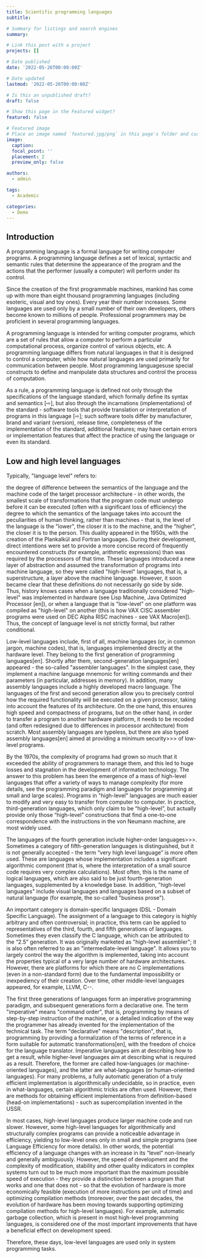 ```yaml
---
title: Scientific programming languages
subtitle: 

# Summary for listings and search engines
summary: 

# Link this post with a project
projects: []

# Date published
date: '2022-05-26T00:00:00Z'

# Date updated
lastmod: '2022-05-26T00:00:00Z'

# Is this an unpublished draft?
draft: false

# Show this page in the Featured widget?
featured: false

# Featured image
# Place an image named `featured.jpg/png` in this page's folder and customize its options here.
image:
  caption: 
  focal_point: ''
  placement: 2
  preview_only: false

authors:
  - admin

tags:
  - Academic

categories:
  - Demo
---
```


## **Introduction**

A programming language is a formal language for writing computer programs. A programming language defines a set of lexical, syntactic and semantic rules that determine the appearance of the program and the actions that the performer (usually a computer) will perform under its control.

Since the creation of the first programmable machines, mankind has come up with more than eight thousand programming languages ​​(including esoteric, visual and toy ones). Every year their number increases. Some languages ​​are used only by a small number of their own developers, others become known to millions of people. Professional programmers may be proficient in several programming languages.

A programming language is intended for writing computer programs, which are a set of rules that allow a computer to perform a particular computational process, organize control of various objects, etc. A programming language differs from natural languages ​​in that it is designed to control a computer, while how natural languages ​​are used primarily for communication between people. Most programming languages ​​use special constructs to define and manipulate data structures and control the process of computation.

As a rule, a programming language is defined not only through the specifications of the language standard, which formally define its syntax and semantics [⇨], but also through the incarnations (implementations) of the standard - software tools that provide translation or interpretation of programs in this language [⇨]; such software tools differ by manufacturer, brand and variant (version), release time, completeness of the implementation of the standard, additional features; may have certain errors or implementation features that affect the practice of using the language or even its standard.


## **Low and high level languages**

Typically, "language level" refers to:

the degree of difference between the semantics of the language and the machine code of the target processor architecture - in other words, the smallest scale of transformations that the program code must undergo before it can be executed (often with a significant loss of efficiency)
the degree to which the semantics of the language takes into account the peculiarities of human thinking, rather than machines - that is, the level of the language is the "lower", the closer it is to the machine, and the "higher", the closer it is to the person.
This duality appeared in the 1950s, with the creation of the Plankalkül and Fortran languages. During their development, direct intentions were set to provide a more concise record of frequently encountered constructs (for example, arithmetic expressions) than was required by the processors of that time. These languages ​​introduced a new layer of abstraction and assumed the transformation of programs into machine language, so they were called "high-level" languages, that is, a superstructure, a layer above the machine language. However, it soon became clear that these definitions do not necessarily go side by side. Thus, history knows cases when a language traditionally considered "high-level" was implemented in hardware (see Lisp Machine, Java Optimized Processor [en]), or when a language that is "low-level" on one platform was compiled as "high-level" on another (this is how VAX CISC assembler programs were used on DEC Alpha RISC machines - see VAX Macro[en]). Thus, the concept of language level is not strictly formal, but rather conditional.

Low-level languages ​​include, first of all, machine languages ​​(or, in common jargon, machine codes), that is, languages ​​implemented directly at the hardware level. They belong to the first generation of programming languages[en]. Shortly after them, second-generation languages[en] appeared - the so-called "assembler languages". In the simplest case, they implement a machine language mnemonic for writing commands and their parameters (in particular, addresses in memory). In addition, many assembly languages ​​include a highly developed macro language. The languages ​​of the first and second generation allow you to precisely control how the required functionality will be executed on a given processor, taking into account the features of its architecture. On the one hand, this ensures high speed and compactness of programs, but on the other hand, in order to transfer a program to another hardware platform, it needs to be recoded (and often redesigned due to differences in processor architecture) from scratch. Most assembly languages ​​are typeless, but there are also typed assembly languages[en] aimed at providing a minimum security>>> of low-level programs.

By the 1970s, the complexity of programs had grown so much that it exceeded the ability of programmers to manage them, and this led to huge losses and stagnation in the development of information technology. The answer to this problem has been the emergence of a mass of high-level languages ​​that offer a variety of ways to manage complexity (for more details, see the programming paradigm and languages ​​for programming at small and large scales). Programs in "high-level" languages ​​are much easier to modify and very easy to transfer from computer to computer. In practice, third-generation languages, which only claim to be “high-level”, but actually provide only those “high-level” constructions that find a one-to-one correspondence with the instructions in the von Neumann machine, are most widely used.

The languages ​​of the fourth generation include higher-order languages>>>. Sometimes a category of fifth-generation languages ​​is distinguished, but it is not generally accepted - the term “very high level language” is more often used. These are languages ​​whose implementation includes a significant algorithmic component (that is, where the interpretation of a small source code requires very complex calculations). Most often, this is the name of logical languages, which are also said to be just fourth-generation languages, supplemented by a knowledge base. In addition, "high-level languages" include visual languages ​​and languages ​​based on a subset of natural language (for example, the so-called "business prose").

An important category is domain-specific languages ​​(DSL - Domain Specific Language). The assignment of a language to this category is highly arbitrary and often controversial; in practice, this term can be applied to representatives of the third, fourth, and fifth generations of languages. Sometimes they even classify the C language, which can be attributed to the “2.5” generation. It was originally marketed as "high-level assembler"; it is also often referred to as an "intermediate-level language". It allows you to largely control the way the algorithm is implemented, taking into account the properties typical of a very large number of hardware architectures. However, there are platforms for which there are no C implementations (even in a non-standard form) due to the fundamental impossibility or inexpediency of their creation. Over time, other middle-level languages ​​appeared, for example, LLVM, C--.

The first three generations of languages ​​form an imperative programming paradigm, and subsequent generations form a declarative one. The term "imperative" means "command order", that is, programming by means of step-by-step instruction of the machine, or a detailed indication of the way the programmer has already invented for the implementation of the technical task. The term "declarative" means "description", that is, programming by providing a formalization of the terms of reference in a form suitable for automatic transformations[en], with the freedom of choice for the language translator. Imperative languages ​​aim at describing how to get a result, while higher-level languages ​​aim at describing what is required as a result. Therefore, the former are called how-languages ​​(or machine-oriented languages), and the latter are what-languages ​​(or human-oriented languages). For many problems, a fully automatic generation of a truly efficient implementation is algorithmically undecidable, so in practice, even in what-languages, certain algorithmic tricks are often used. However, there are methods for obtaining efficient implementations from definition-based (head-on implementations) - such as supercompilation invented in the USSR.

In most cases, high-level languages ​​produce larger machine code and run slower. However, some high-level languages ​​for algorithmically and structurally complex programs can provide a noticeable advantage in efficiency, yielding to low-level ones only in small and simple programs (see Language Efficiency for more details). In other words, the potential efficiency of a language changes with an increase in its “level” non-linearly and generally ambiguously. However, the speed of development and the complexity of modification, stability and other quality indicators in complex systems turn out to be much more important than the maximum possible speed of execution - they provide a distinction between a program that works and one that does not - so that the evolution of hardware is more economically feasible (execution of more instructions per unit of time) and optimizing compilation methods (moreover, over the past decades, the evolution of hardware has been moving towards supporting optimizing compilation methods for high-level languages). For example, automatic garbage collection, which is present in most high-level programming languages, is considered one of the most important improvements that have a beneficial effect on development speed.

Therefore, these days, low-level languages ​​are used only in system programming tasks.